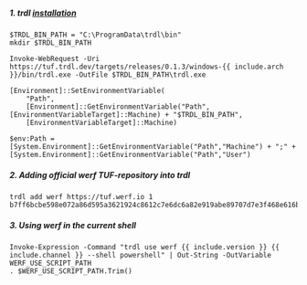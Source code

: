 ##### 1. trdl [installation](https://github.com/werf/trdl)

```shell
$TRDL_BIN_PATH = "C:\ProgramData\trdl\bin"
mkdir $TRDL_BIN_PATH

Invoke-WebRequest -Uri https://tuf.trdl.dev/targets/releases/0.1.3/windows-{{ include.arch }}/bin/trdl.exe -OutFile $TRDL_BIN_PATH\trdl.exe

[Environment]::SetEnvironmentVariable(
    "Path",
    [Environment]::GetEnvironmentVariable("Path", [EnvironmentVariableTarget]::Machine) + "$TRDL_BIN_PATH",
    [EnvironmentVariableTarget]::Machine)

$env:Path = [System.Environment]::GetEnvironmentVariable("Path","Machine") + ";" + [System.Environment]::GetEnvironmentVariable("Path","User")
```

##### 2. Adding official werf TUF-repository into trdl

```shell
trdl add werf https://tuf.werf.io 1 b7ff6bcbe598e072a86d595a3621924c8612c7e6dc6a82e919abe89707d7e3f468e616b5635630680dd1e98fc362ae5051728406700e6274c5ed1ad92bea52a2
```

##### 3. Using werf in the current shell

```shell
Invoke-Expression -Command "trdl use werf {{ include.version }} {{ include.channel }} --shell powershell" | Out-String -OutVariable WERF_USE_SCRIPT_PATH
. $WERF_USE_SCRIPT_PATH.Trim()
```

